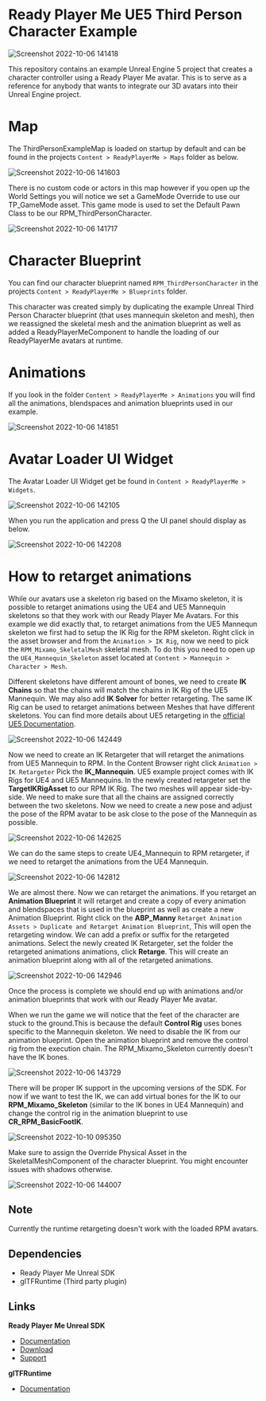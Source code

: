 # Ready Player Me UE5 Third Person Character Example

![Screenshot 2022-10-06 141418](https://user-images.githubusercontent.com/108666572/194309906-d7dc5108-2cb4-4005-baf7-b0d88af69c50.png)

This repository contains an example Unreal Engine 5 project that creates a character controller using a Ready Player Me avatar. This is to serve as a reference for anybody that wants to integrate our 3D avatars into their Unreal Engine project. 

# Map

The ThirdPersonExampleMap is loaded on startup by default and can be found in the projects `Content > ReadyPlayerMe > Maps` folder as below.

![Screenshot 2022-10-06 141603](https://user-images.githubusercontent.com/108666572/194310218-1262ab44-8ea0-463d-a320-3a8ae6424081.png)

There is no custom code or actors in this map however if you open up the World Settings you will notice we set a GameMode Override to use our TP_GameMode asset. This game mode is used to set the Default Pawn Class to be our RPM_ThirdPersonCharacter.

![Screenshot 2022-10-06 141717](https://user-images.githubusercontent.com/108666572/194310429-93ea9b96-74a9-4eae-b3cd-b3c420cfa397.png)

# Character Blueprint

You can find our character blueprint named `RPM_ThirdPersonCharacter` in the projects `Content > ReadyPlayerMe > Blueprints` folder. 

This character was created simply by duplicating the example Unreal Third Person Character blueprint (that uses mannequin skeleton and mesh), then we reassigned the skeletal mesh and the animation blueprint as well as added a ReadyPlayerMeComponent to handle the loading of our ReadyPlayerMe avatars at runtime. 

# Animations 

If you look in the folder `Content > ReadyPlayerMe > Animations` you will find all the animations, blendspaces and animation blueprints used in our example.

![Screenshot 2022-10-06 141851](https://user-images.githubusercontent.com/108666572/194310719-e79f8cd0-87ef-425e-a61c-a1500ed6440f.png)

# Avatar Loader UI Widget

The Avatar Loader UI Widget get be found in `Content > ReadyPlayerMe > Widgets`.

![Screenshot 2022-10-06 142105](https://user-images.githubusercontent.com/108666572/194311106-107ffdde-a706-4a9b-a542-e62bf12e9196.png)

When you run the application and press Q the UI panel should display as below.

![Screenshot 2022-10-06 142208](https://user-images.githubusercontent.com/108666572/194311325-0265c0fb-d65a-420c-a3fd-93cf62db0491.png)

# How to retarget animations

While our avatars use a skeleton rig based on the Mixamo skeleton, it is possible to retarget animations using the UE4 and UE5 Mannequin skeletons so that they work with our Ready Player Me Avatars. For this example we did exactly that, to retarget animations from the UE5 Mannequn skeleton we first had to setup the IK Rig for the RPM skeleton. Right click in the asset browser and from the `Animation > IK Rig`, now we need to pick the `RPM_Mixamo_SkeletalMesh` skeletal mesh. To do this you need to open up the `UE4_Mannequin_Skeleton` asset located at `Content > Mannequin > Character > Mesh`. 

Different skeletons have different amount of bones, we need to create **IK Chains** so that the chains will match the chains in IK Rig of the UE5 Mannequin. We may also add **IK Solver** for better retargeting. The same IK Rig can be used to retarget animations between Meshes that have different skeletons. You can find more details about UE5 retargeting in the [official UE5 Documentation](https://docs.unrealengine.com/5.0/en-US/ik-rig-animation-retargeting-in-unreal-engine/).

![Screenshot 2022-10-06 142449](https://user-images.githubusercontent.com/108666572/194311983-97560467-1bae-49d9-a7e0-0a350bed877c.png)

Now we need to create an IK Retargeter that will retarget the animations from UE5 Mannequin to RPM. In the Content Browser right click `Animation > IK Retargeter` Pick the **IK_Mannequin**. UE5 example project comes with IK Rigs for UE4 and UE5 Mannequins. In the newly created retargeter set the **TargetIKRigAsset** to our RPM IK Rig. The two meshes will appear side-by-side. We need to make sure that all the chains are assigned correctly between the two skeletons. Now we need to create a new pose and adjust the pose of the RPM avatar to be ask close to the pose of the Mannequin as possible.

![Screenshot 2022-10-06 142625](https://user-images.githubusercontent.com/108666572/194312206-36a71843-f84d-4878-9d61-665ffef3ace9.png)

We can do the same steps to create UE4_Mannequin to RPM retargeter, if we need to retarget the animations from the UE4 Mannequin.

![Screenshot 2022-10-06 142812](https://user-images.githubusercontent.com/108666572/194312580-2533ef43-06da-4cf9-9ef9-084b50e6b62f.png)

We are almost there. Now we can retarget the animations. If you retarget an **Animation Blueprint** it will retarget and create a copy of every animation and blendspaces that is used in the blueprint as well as create a new Animation Blueprint. Right click on the **ABP_Manny** `Retarget Animation Assets > Duplicate and Retarget Animation Blueprint`, This will open the retargeting window. We can add a prefix or suffix for the retargeted animations. Select the newly created IK Retargeter, set the folder the retargeted animations animations, click **Retarge**. This will create an animation blueprint along with all of the retargeted animations.

![Screenshot 2022-10-06 142946](https://user-images.githubusercontent.com/108666572/194312920-bed36f10-174b-4f43-a7d5-844ade033f64.png)

Once the process is complete we should end up with animations and/or animation blueprints that work with our Ready Player Me avatar.

When we run the game we will notice that the feet of the character are stuck to the ground.This is because the default **Control Rig** uses bones specific to the Mannequin skeleton. We need to disable the IK from our animation blueprint. Open the animation blueprint and remove the control rig from the execution chain. The RPM_Mixamo_Skeleton currently doesn't have the IK bones.

![Screenshot 2022-10-06 143729](https://user-images.githubusercontent.com/108666572/194314365-a24a88a2-2459-48e1-b513-31b03b917afb.png)

There will be proper IK support in the upcoming versions of the SDK. For now if we want to test the IK, we can add virtual bones for the IK to our **RPM_Mixamo_Skeleton** (similar to the IK bones in UE4 Mannequin) and change the control rig in the animation blueprint to use **CR_RPM_BasicFootIK**.

![Screenshot 2022-10-10 095350](https://user-images.githubusercontent.com/108666572/194822530-ef52c70e-7e7b-4e2a-95c8-82a16b48770b.png)

Make sure to assign the Override Physical Asset in the SkeletalMeshComponent of the character blueprint. You might encounter issues with shadows otherwise.

![Screenshot 2022-10-06 144007](https://user-images.githubusercontent.com/108666572/194314869-e4453faf-7ce8-420a-831f-0a94cffa0bb2.png)

## Note

Currently the runtime retargeting doesn't work with the loaded RPM avatars.

## Dependencies
- Ready Player Me Unreal SDK 
- glTFRuntime (Third party plugin)

## Links
**Ready Player Me Unreal SDK**
- [Documentation](https://docs.readyplayer.me/ready-player-me/integration-guides/unreal-engine-4)
- [Download](https://docs.readyplayer.me/ready-player-me/integration-guides/unreal-engine-4/unreal-plugin-download)
- [Support](https://docs.readyplayer.me/ready-player-me/integration-guides/unreal-engine-4/troubleshooting)

**glTFRuntime**
- [Documentation](https://github.com/rdeioris/glTFRuntime-docs/blob/master/README.md)



